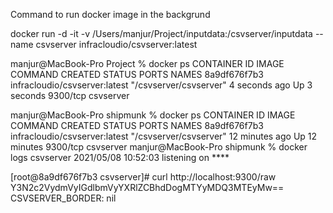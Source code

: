 Command to run docker image in the backgrund 

docker run -d -it -v /Users/manjur/Project/inputdata:/csvserver/inputdata --name csvserver infracloudio/csvserver:latest


manjur@MacBook-Pro Project % docker ps
CONTAINER ID        IMAGE                           COMMAND                  CREATED             STATUS              PORTS               NAMES
8a9df676f7b3        infracloudio/csvserver:latest   "/csvserver/csvserver"   4 seconds ago       Up 3 seconds        9300/tcp            csvserver


manjur@MacBook-Pro shipmunk % docker ps
CONTAINER ID        IMAGE                           COMMAND                  CREATED             STATUS              PORTS               NAMES
8a9df676f7b3        infracloudio/csvserver:latest   "/csvserver/csvserver"   12 minutes ago      Up 12 minutes       9300/tcp            csvserver
manjur@MacBook-Pro shipmunk % docker logs csvserver
2021/05/08 10:52:03 listening on ****

[root@8a9df676f7b3 csvserver]# curl http://localhost:9300/raw
Y3N2c2VydmVyIGdlbmVyYXRlZCBhdDogMTYyMDQ3MTEyMw==
CSVSERVER_BORDER: nil
